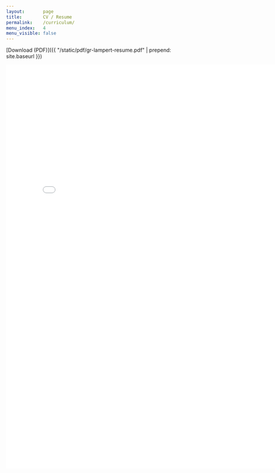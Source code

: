```yaml
---
layout:       page
title:        CV / Resume
permalink:    /curriculum/
menu_index:   4
menu_visible: false
---
```


[Download (PDF)]({{ "/static/pdf/gr-lampert-resume.pdf" | prepend: site.baseurl }})

<iframe type="application/pdf"
    width="800"
    height="1100"
    id="cv-frame"
    title="CV / Resume"
    src="{{ "/static/pdf/gr-lampert-resume.pdf" | prepend: site.baseurl }}"
    frameborder="0">
</iframe>


